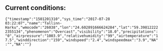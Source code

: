 ## Current conditions: 
 ``` {"timestamp":"1501201310","sys_time":"2017-07-28 03:22:07","name":"Tallinn-Harku","wmocode":"26038","lon":"24.602891666624284","lat":"59.398122222355134","phenomenon":"Overcast","visibility":"18.0","precipitations":"0","airpressure":"1003.9","relativehumidity":"99","airtemperature":"17.5","winddirection":"159","windspeed":"2.4","windspeedmax":"3.9","NA":"","NA":""} ```
